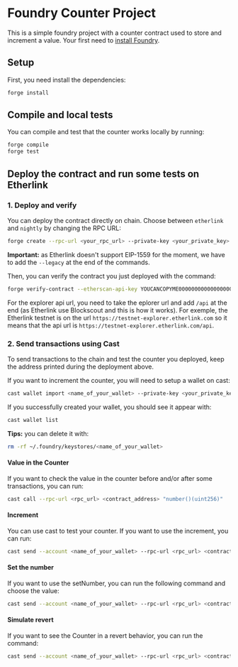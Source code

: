 # Foundry Counter Project

This is a simple foundry project with a counter contract used to store and increment a value. Your first need to [install Foundry](https://book.getfoundry.sh/getting-started/installation).

## Setup

First, you need install the dependencies:
```bash
forge install
```

## Compile and local tests

You can compile and test that the counter works locally by running:
```bash
forge compile
forge test
```

## Deploy the contract and run some tests on Etherlink

### 1. Deploy and verify
You can deploy the contract directly on chain. Choose between `etherlink` and `nightly` by changing the RPC URL:
```bash
forge create --rpc-url <your_rpc_url> --private-key <your_private_key> src/Counter.sol:Counter --legacy
```

**Important:** as Etherlink doesn't support EIP-1559 for the moment, we have to add the `--legacy` at the end of the commands.

Then, you can verify the contract you just deployed with the command:
```bash
forge verify-contract --etherscan-api-key YOUCANCOPYME0000000000000000000000 --verifier-url <explorer_api_url> <contract_address> src/Counter.sol:Counter --watch
```

For the explorer api url, you need to take the eplorer url and add `/api` at the end (as Etherlink use Blockscout and this is how it works). For exemple, the Etherlink testnet is on the url `https://testnet-explorer.etherlink.com` so it means that the api url is `https://testnet-explorer.etherlink.com/api`.

### 2. Send transactions using Cast

To send transactions to the chain and test the counter you deployed, keep the address printed during the deployment above.

If you want to increment the counter, you will need to setup a wallet on cast:
```bash
cast wallet import <name_of_your_wallet> --private-key <your_private_key>
```

If you successfully created your wallet, you should see it appear with:
```bash
cast wallet list
```

**Tips:** you can delete it with:
```bash
rm -rf ~/.foundry/keystores/<name_of_your_wallet>
```

#### Value in the Counter

If you want to check the value in the counter before and/or after some transactions, you can run:
```bash
cast call --rpc-url <rpc_url> <contract_address> "number()(uint256)"
```

#### Increment

You can use cast to test your counter. If you want to use the increment, you can run:
```bash
cast send --account <name_of_your_wallet> --rpc-url <rpc_url> <contract_address> "increment()" --legacy
```

#### Set the number

If you want to use the setNumber, you can run the following command and choose the value:
```bash
cast send --account <name_of_your_wallet> --rpc-url <rpc_url> <contract_address> "setNumber(uint256)" <your_value> --legacy
```

#### Simulate revert

If you want to see the Counter in a revert behavior, you can run the command:
```bash
cast send --account <name_of_your_wallet> --rpc-url <rpc_url> <contract_address> "revertMe(uint256,uint256)" 2 0 --legacy
```
